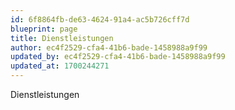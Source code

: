 ```yaml
---
id: 6f8864fb-de63-4624-91a4-ac5b726cff7d
blueprint: page
title: Dienstleistungen
author: ec4f2529-cfa4-41b6-bade-1458988a9f99
updated_by: ec4f2529-cfa4-41b6-bade-1458988a9f99
updated_at: 1700244271
---
```

Dienstleistungen